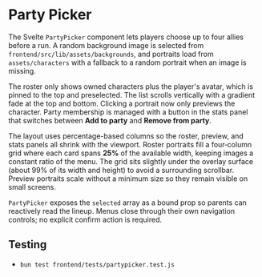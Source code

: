 # Party Picker

The Svelte `PartyPicker` component lets players choose up to four allies before a run. A random background image is selected from `frontend/src/lib/assets/backgrounds`, and portraits load from `assets/characters` with a fallback to a random portrait when an image is missing.

The roster only shows owned characters plus the player's avatar, which is pinned to the top and preselected. The list scrolls vertically with a gradient fade at the top and bottom. Clicking a portrait now only previews the character. Party membership is managed with a button in the stats panel that switches between **Add to party** and **Remove from party**.

The layout uses percentage-based columns so the roster, preview, and stats
panels all shrink with the viewport. Roster portraits fill a four‑column
grid where each card spans **25%** of the available width, keeping images a
constant ratio of the menu. The grid sits slightly under the overlay
surface (about 99% of its width and height) to avoid a surrounding
scrollbar. Preview portraits scale without a minimum size so they remain
visible on small screens.

`PartyPicker` exposes the `selected` array as a bound prop so parents can reactively read the lineup. Menus close through their own navigation controls; no explicit confirm action is required.

## Testing
- `bun test frontend/tests/partypicker.test.js`
